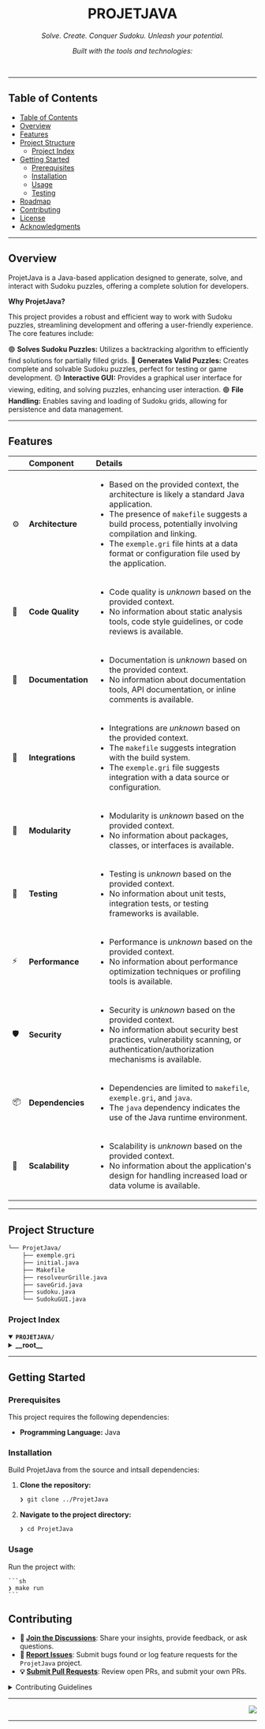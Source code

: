 <div id="top">

<!-- HEADER STYLE: CLASSIC -->
<div align="center">


# PROJETJAVA

<em>Solve. Create. Conquer Sudoku. Unleash your potential.</em>

<!-- BADGES -->
<!-- local repository, no metadata badges. -->

<em>Built with the tools and technologies:</em>


</div>
<br>

---

## Table of Contents

- [Table of Contents](#table-of-contents)
- [Overview](#overview)
- [Features](#features)
- [Project Structure](#project-structure)
    - [Project Index](#project-index)
- [Getting Started](#getting-started)
    - [Prerequisites](#prerequisites)
    - [Installation](#installation)
    - [Usage](#usage)
    - [Testing](#testing)
- [Roadmap](#roadmap)
- [Contributing](#contributing)
- [License](#license)
- [Acknowledgments](#acknowledgments)

---

## Overview

ProjetJava is a Java-based application designed to generate, solve, and interact with Sudoku puzzles, offering a complete solution for developers.

**Why ProjetJava?**

This project provides a robust and efficient way to work with Sudoku puzzles, streamlining development and offering a user-friendly experience. The core features include:

🟢 **Solves Sudoku Puzzles:** Utilizes a backtracking algorithm to efficiently find solutions for partially filled grids.
🔵 **Generates Valid Puzzles:** Creates complete and solvable Sudoku puzzles, perfect for testing or game development.
🟡 **Interactive GUI:** Provides a graphical user interface for viewing, editing, and solving puzzles, enhancing user interaction.
🟣 **File Handling:** Enables saving and loading of Sudoku grids, allowing for persistence and data management.

---

## Features

|      | Component       | Details                              |
| :--- | :-------------- | :----------------------------------- |
| ⚙️  | **Architecture**  | <ul><li>Based on the provided context, the architecture is likely a standard Java application.</li><li>The presence of `makefile` suggests a build process, potentially involving compilation and linking.</li><li>The `exemple.gri` file hints at a data format or configuration file used by the application.</li></ul> |
| 🔩 | **Code Quality**  | <ul><li>Code quality is *unknown* based on the provided context.</li><li>No information about static analysis tools, code style guidelines, or code reviews is available.</li></ul> |
| 📄 | **Documentation** | <ul><li>Documentation is *unknown* based on the provided context.</li><li>No information about documentation tools, API documentation, or inline comments is available.</li></ul> |
| 🔌 | **Integrations**  | <ul><li>Integrations are *unknown* based on the provided context.</li><li>The `makefile` suggests integration with the build system.</li><li>The `exemple.gri` file suggests integration with a data source or configuration.</li></ul> |
| 🧩 | **Modularity**    | <ul><li>Modularity is *unknown* based on the provided context.</li><li>No information about packages, classes, or interfaces is available.</li></ul> |
| 🧪 | **Testing**       | <ul><li>Testing is *unknown* based on the provided context.</li><li>No information about unit tests, integration tests, or testing frameworks is available.</li></ul> |
| ⚡️  | **Performance**   | <ul><li>Performance is *unknown* based on the provided context.</li><li>No information about performance optimization techniques or profiling tools is available.</li></ul> |
| 🛡️ | **Security**      | <ul><li>Security is *unknown* based on the provided context.</li><li>No information about security best practices, vulnerability scanning, or authentication/authorization mechanisms is available.</li></ul> |
| 📦 | **Dependencies**  | <ul><li>Dependencies are limited to `makefile`, `exemple.gri`, and `java`.</li><li>The `java` dependency indicates the use of the Java runtime environment.</li></ul> |
| 🚀 | **Scalability**   | <ul><li>Scalability is *unknown* based on the provided context.</li><li>No information about the application's design for handling increased load or data volume is available.</li></ul> |

---

## Project Structure

```sh
└── ProjetJava/
    ├── exemple.gri
    ├── initial.java
    ├── Makefile
    ├── resolveurGrille.java
    ├── saveGrid.java
    ├── sudoku.java
    └── SudokuGUI.java
```

### Project Index

<details open>
	<summary><b><code>PROJETJAVA/</code></b></summary>
	<!-- __root__ Submodule -->
	<details>
		<summary><b>__root__</b></summary>
		<blockquote>
			<div class='directory-path' style='padding: 8px 0; color: #666;'>
				<code><b>⦿ __root__</b></code>
			<table style='width: 100%; border-collapse: collapse;'>
			<thead>
				<tr style='background-color: #f8f9fa;'>
					<th style='width: 30%; text-align: left; padding: 8px;'>File Name</th>
					<th style='text-align: left; padding: 8px;'>Summary</th>
				</tr>
			</thead>
				<tr style='border-bottom: 1px solid #eee;'>
					<td style='padding: 8px;'><b><a href='./ProjetJava/blob/master/exemple.gri'>exemple.gri</a></b></td>
					<td style='padding: 8px;'>- Processes a specific data segment within the project<br>- It likely stores or represents a small piece of information, possibly related to configuration or initial setup<br>- Its purpose is to contribute to the overall functionality of the system by holding a small, defined set of data<br>- The datas exact role depends on how the rest of the codebase utilizes it.</td>
				</tr>
				<tr style='border-bottom: 1px solid #eee;'>
					<td style='padding: 8px;'><b><a href='./ProjetJava/blob/master/initial.java'>initial.java</a></b></td>
					<td style='padding: 8px;'>- Initializes the applications graphical user interface and handles user interactions<br>- It presents a window with buttons to select a file containing a Sudoku grid, open the grid for viewing, and edit the grid<br>- Upon file selection, it reads the grid data and stores it<br>- The application then uses the loaded data to launch a SudokuGUI instance, enabling either viewing or editing functionalities.</td>
				</tr>
				<tr style='border-bottom: 1px solid #eee;'>
					<td style='padding: 8px;'><b><a href='./ProjetJava/blob/master/Makefile'>Makefile</a></b></td>
					<td style='padding: 8px;'>- Builds and manages the compilation process for a Java-based Sudoku solver application<br>- It defines dependencies between Java source files, specifying how to create class files<br>- The file also includes rules for running the application, cleaning up compiled files, and removing all generated class files<br>- It ensures the project can be built and executed correctly.</td>
				</tr>
				<tr style='border-bottom: 1px solid #eee;'>
					<td style='padding: 8px;'><b><a href='./ProjetJava/blob/master/resolveurGrille.java'>resolveurGrille.java</a></b></td>
					<td style='padding: 8px;'>- Solves Sudoku puzzles<br>- The <code>resolveurGrille</code> class provides a method to take a partially filled Sudoku grid as input and attempts to find a solution<br>- It employs a recursive backtracking algorithm, testing numbers in empty cells and validating them against Sudoku rules<br>- Upon finding a valid solution, it stores the solved grid<br>- The <code>isValid</code> methods ensure the validity of placed numbers.</td>
				</tr>
				<tr style='border-bottom: 1px solid #eee;'>
					<td style='padding: 8px;'><b><a href='./ProjetJava/blob/master/saveGrid.java'>saveGrid.java</a></b></td>
					<td style='padding: 8px;'>- Saves the current state of a 9x9 grid of text fields<br>- It allows the user to select a file location<br>- The grids numerical values are extracted, with empty fields represented as zeros<br>- These values are then written to the chosen file, enabling the preservation of the grids data<br>- Error handling is included to manage potential issues during the saving process.</td>
				</tr>
				<tr style='border-bottom: 1px solid #eee;'>
					<td style='padding: 8px;'><b><a href='./ProjetJava/blob/master/sudoku.java'>sudoku.java</a></b></td>
					<td style='padding: 8px;'>- Generates a complete and valid Sudoku puzzle<br>- It initializes a 9x9 board and employs a backtracking algorithm to find a solution<br>- The <code>generate</code> method attempts to solve the puzzle, and if successful, it fills the remaining empty cells<br>- The <code>isValid</code> method checks the validity of a number placement, ensuring adherence to Sudoku rules<br>- Finally, the <code>print</code> method displays the generated puzzle.</td>
				</tr>
				<tr style='border-bottom: 1px solid #eee;'>
					<td style='padding: 8px;'><b><a href='./ProjetJava/blob/master/SudokuGUI.java'>SudokuGUI.java</a></b></td>
					<td style='padding: 8px;'>- Creates a graphical user interface (GUI) for a Sudoku game<br>- It presents a 9x9 grid where users can input numbers<br>- Depending on the option selected, the GUI either allows users to solve the puzzle, fill in the solution, or save the current board<br>- The GUI interacts with a separate component to validate and solve the Sudoku puzzles.</td>
				</tr>
			</table>
		</blockquote>
	</details>
</details>

---

## Getting Started

### Prerequisites

This project requires the following dependencies:

- **Programming Language:** Java

### Installation

Build ProjetJava from the source and intsall dependencies:

1. **Clone the repository:**

    ```sh
    ❯ git clone ../ProjetJava
    ```

2. **Navigate to the project directory:**

    ```sh
    ❯ cd ProjetJava
    ```

### Usage

Run the project with:

    ```sh
    ❯ make run
    ```

## Contributing

- **💬 [Join the Discussions](https://LOCAL//ProjetJava/discussions)**: Share your insights, provide feedback, or ask questions.
- **🐛 [Report Issues](https://LOCAL//ProjetJava/issues)**: Submit bugs found or log feature requests for the `ProjetJava` project.
- **💡 [Submit Pull Requests](https://LOCAL//ProjetJava/blob/main/CONTRIBUTING.md)**: Review open PRs, and submit your own PRs.

<details closed>
<summary>Contributing Guidelines</summary>

1. **Fork the Repository**: Start by forking the project repository to your LOCAL account.
2. **Clone Locally**: Clone the forked repository to your local machine using a git client.
   ```sh
   git clone ./ProjetJava
   ```
3. **Create a New Branch**: Always work on a new branch, giving it a descriptive name.
   ```sh
   git checkout -b new-feature-x
   ```
4. **Make Your Changes**: Develop and test your changes locally.
5. **Commit Your Changes**: Commit with a clear message describing your updates.
   ```sh
   git commit -m 'Implemented new feature x.'
   ```
6. **Push to LOCAL**: Push the changes to your forked repository.
   ```sh
   git push origin new-feature-x
   ```
7. **Submit a Pull Request**: Create a PR against the original project repository. Clearly describe the changes and their motivations.
8. **Review**: Once your PR is reviewed and approved, it will be merged into the main branch. Congratulations on your contribution!
</details>

---


<div align="right">

[![][back-to-top]](#top)

</div>


[back-to-top]: https://img.shields.io/badge/-BACK_TO_TOP-151515?style=flat-square


---
